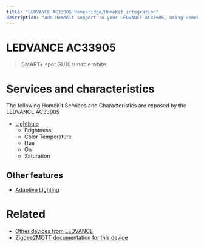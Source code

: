 ```yaml
---
title: "LEDVANCE AC33905 Homebridge/HomeKit integration"
description: "Add HomeKit support to your LEDVANCE AC33905, using Homebridge, Zigbee2MQTT and homebridge-z2m."
---
```

<!---
This file has been GENERATED using src/docgen/docgen.ts
DO NOT EDIT THIS FILE MANUALLY!
-->
# LEDVANCE AC33905
> SMART+ spot GU10 tunable white


# Services and characteristics
The following HomeKit Services and Characteristics are exposed by
the LEDVANCE AC33905

* [Lightbulb](../../light.md)
  * Brightness
  * Color Temperature
  * Hue
  * On
  * Saturation


## Other features
* [Adaptive Lighting](../../light.md)


# Related
* [Other devices from LEDVANCE](../index.md#ledvance)
* [Zigbee2MQTT documentation for this device](https://www.zigbee2mqtt.io/devices/AC33905.html)